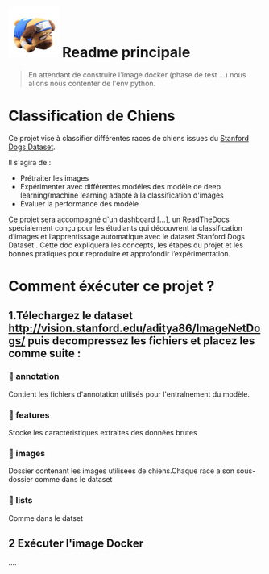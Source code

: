 
# <img src="data/doc.jpg" alt="Mon image" width="100" height="100">  Readme principale

> En attendant de construire l'image docker (phase de test ...) nous allons nous contenter de l'env python.

# Classification de Chiens 
  
Ce projet vise à classifier différentes races de chiens issues du [Stanford Dogs Dataset](http://vision.stanford.edu/aditya86/ImageNetDogs/).  

Il s'agira de :  
- Prétraiter les images 
- Expérimenter avec différentes modéles des modèle de deep learning/machine learning  adapté à la classification d'images 
- Évaluer la performance des modèle  

Ce projet sera accompagné d'un dashboard [...], un ReadTheDocs  spécialement conçu pour les étudiants qui découvrent la classification d’images et l’apprentissage automatique avec le dataset Stanford Dogs Dataset . Cette doc expliquera les concepts, les étapes du projet et les bonnes pratiques pour reproduire et approfondir l’expérimentation.

# Comment éxécuter ce projet ?
## 1.Télechargez le dataset http://vision.stanford.edu/aditya86/ImageNetDogs/ puis decompressez les fichiers et placez les comme suite :
### 📂 annotation
Contient les fichiers d'annotation utilisés pour l'entraînement du modèle.
### 📂 features
Stocke les caractéristiques extraites des données brutes

### 📂 images
Dossier contenant les images utilisées de chiens.Chaque race a son sous-dossier comme dans le dataset

### 📂 lists
Comme dans le datset

## 2 Exécuter l'image Docker
....

